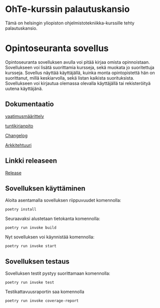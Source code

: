 # OhTe-kurssin palautuskansio

Tämä on helsingin yliopiston ohjelmistotekniikka-kurssille tehty palautuskansio.

# Opintoseuranta sovellus

Opintoseuranta sovelluksen avulla voi pitää kirjaa omista opinnoistaan. Sovellukseen voi lisätä suorittamia kursseja, sekä muokata jo suoritettuja kursseja. Sovellus näyttää käyttäjällä, kuinka monta opintopistettä hän on suorittanut, millä keskiarvolla, sekä listan kaikista suorituksista. Sovellukseen voi kirjautua olemassa olevalla käyttäjällä tai rekisteröityä uutena käyttäjänä.

## Dokumentaatio

[vaatimusmäärittely](opintoseuranta/dokumentaatio/vaatimusmaarittely.md)

[tuntikirjanpito](opintoseuranta/dokumentaatio/tuntikirjanpito.md)

[Changelog](opintoseuranta/dokumentaatio/changelog.md)

[Arkkitehtuuri](opintoseuranta/dokumentaatio/arkkitehtuuri.md)

## Linkki releaseen

[Release](https://github.com/Veetihei/ot-harjoitustyo/releases/tag/Viikko5)

## Sovelluksen käyttäminen

Aloita asentamalla sovelluksen riippuvuudet komennolla:

```console
poetry install
```

Seuraavaksi alustetaan tietokanta komennolla:

```console
poetry run invoke build
```

Nyt sovelluksen voi käynnistää komennolla:

```console
poetry run invoke start
```

## Sovelluksen testaus

Sovelluksen testit pystyy suorittamaan komennolla:

```console
poetry run invoke test
```

Testikattavuusraportin saa komennolla

```console
poetry run invoke coverage-report
```
